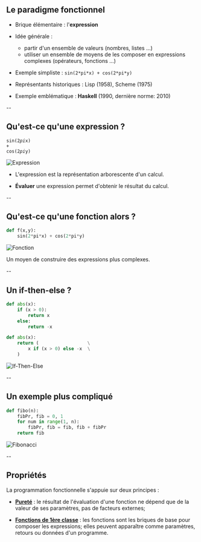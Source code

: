 ## Le paradigme fonctionnel

* Brique élémentaire : l'**expression**

* Idée générale :
  - partir d'un ensemble de valeurs (nombres, listes &hellip;)
  - utiliser un ensemble de moyens de les composer en expressions complexes (opérateurs, fonctions &hellip;)

* Exemple simpliste : `sin(2*pi*x) + cos(2*pi*y)`

* Représentants historiques : Lisp (1958), Scheme (1975)

* Exemple emblématique : **Haskell** (1990, dernière norme: 2010)


--

## Qu'est-ce qu'une expression ?

<code class="hljs python">sin(<span class="hljs-number">2</span><span>*</span>pi<span>*</span>x) + cos(<span class="hljs-number">2</span><span>*</span>pi<span>*</span>y)</code>
<!-- .element: style="background-color:black" -->

![Expression](prog/images/functional/expression.svg)

- L'expression est la représentation arborescente d'un calcul.

- **Évaluer** une expression permet d'obtenir le résultat du calcul.


--

## Qu'est-ce qu'une fonction alors ?

```python
def f(x,y):
	sin(2*pi*x) + cos(2*pi*y)
```
<!-- .element: style="padding:10px; background-color: #3f3f3f; font-size: 24px" -->

![Fonction](prog/images/functional/function.svg)

Un moyen de construire des expressions plus complexes.


--

## Un if-then-else ?

<div class="half" style="width:47%">

```python
def abs(x):
	if (x > 0):
		return x
	else:
		return -x
```
<!-- .element: style="padding:10px; background-color: #3f3f3f; font-size: 24px" -->

</div>

<div class="half" style="width:51%">

```python
def abs(x):
	return (                  \
		x if (x > 0) else -x  \
	)
```
<!-- .element: style="padding:10px; background-color: #3f3f3f; font-size: 24px" -->

</div>

![If-Then-Else](prog/images/functional/ifthenelse.svg)

--

## Un exemple plus compliqué
<!-- .element: style="display:none" -->

```python
def fibo(n):
    fibPr, fib = 0, 1
    for num in range(1, n):
        fibPr, fib = fib, fib + fibPr
    return fib
```
<!-- .element: style="padding:10px; background-color: #3f3f3f; font-size: 24px" -->

![Fibonacci](prog/images/functional/fibonacci.svg)


--

## Propriétés

La programmation fonctionnelle s'appuie sur deux principes&nbsp;:

- <a href="#/functional.purity">**Pureté**</a>&nbsp;: le résultat de
  l'évaluation d'une fonction ne dépend que de la valeur de ses
  paramètres, pas de facteurs externes;

- <a href="#/functional.firstclass">**Fonctions de 1ère
  classe**</a>&nbsp;: les fonctions sont les briques de base pour
  composer les expressions; elles peuvent apparaître comme
  paramètres, retours ou données d'un programme.
